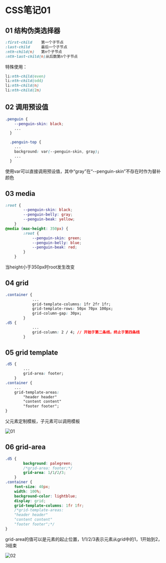 # CSS笔记01

## 01 结构伪类选择器

```css
:first-child	第一个子节点
:last-child		最后一个子节点
:nth-child(n)	第n个子节点
:nth-last-child(n)从后数第n个子节点
```

特殊使用：

```css
li:nth-child(even)
li:nth-child(odd)
li:nth-child(n)
li:nth-child(2n)
```

## 02 调用预设值

```css
.penguin {
    --penguin-skin: black;
	...
  }

  .penguin-top {
    ...
    background: var(--penguin-skin, gray);
    ...
  }
```

使用var可以直接调用预设值，其中“gray”在“--penguin-skin”不存在时作为替补颜色

## 03 media

```css
:root {
		--penguin-skin: black;
		--penguin-belly: gray;
		--penguin-beak: yellow;
	}
@media (max-height: 350px) {
		:root {
			--penguin-skin: green;
			--penguin-belly: blue;
			--penguin-beak: red;
		}
	}
```

当height小于350px时root发生改变

## 04 grid

```css
.container {
			...
			grid-template-columns: 1fr 2fr 1fr;
			grid-template-rows: 50px 70px 100px;
			grid-column-gap: 30px;
		}
.d5 {
			...
			grid-column: 2 / 4; // 开始于第二条线，终止于第四条线
		}
```

## 05 grid template

```css
.d5 {
		...
		grid-area: footer;
	}
.container {
	...
	grid-template-areas:
		"header header"
		"content content"
		"footer footer";
}
```

父元素定制模板，子元素可以调用模板

![01](E:\git\CSS\images\01.png)

## 06 grid-area

```css
.d5 {
		background: palegreen;
		/*grid-area: footer;*/
		grid-area: 1/1/2/3;
	}
.container {
	font-size: 40px;
	width: 100%;
	background-color: lightblue;
	display: grid;
	grid-template-columns: 1fr 1fr;
	/*grid-template-areas:
	"header header"
	"content content"
	"footer footer";*/
}
```

grid-area的值可以是元素的起止位置，1/1/2/3表示元素从grid中的1，1开始到2，3结束

![02](E:\git\CSS\images\02.png)

